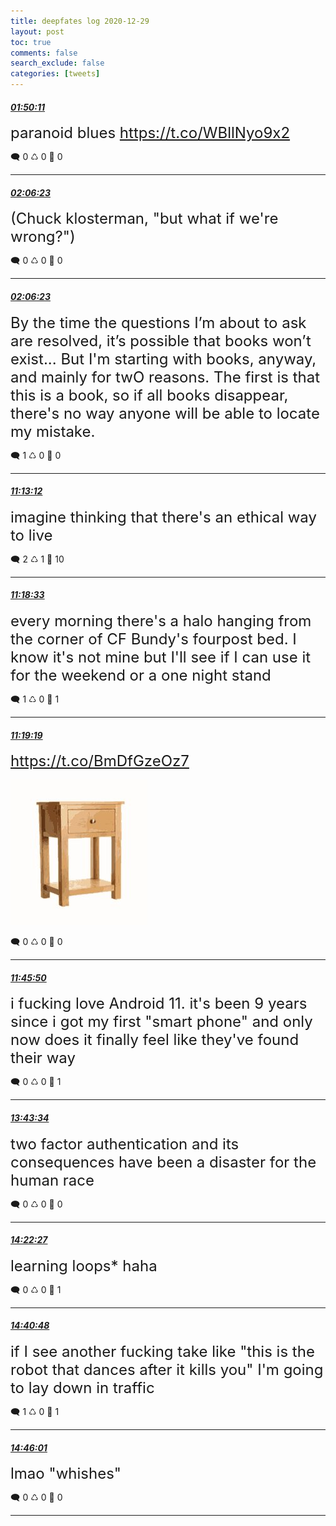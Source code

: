 ```yaml
---
title: deepfates log 2020-12-29
layout: post
toc: true
comments: false
search_exclude: false
categories: [tweets]
---
```



#### <a href = "https://twitter.com/deepfates/status/1343841733272989702">*01:50:11*</a>

<font size="5">paranoid blues  https://t.co/WBllNyo9x2</font>



🗨️ 0 ♺ 0 🤍  0   

---
    
#### <a href = "https://twitter.com/deepfates/status/1343845812351033345">*02:06:23*</a>

<font size="5">(Chuck klosterman, "but what if we're wrong?")</font>



🗨️ 0 ♺ 0 🤍  0   

---
    
#### <a href = "https://twitter.com/deepfates/status/1343845811235352577">*02:06:23*</a>

<font size="5">By the time the questions I’m about to ask are resolved, it’s possible that books won’t exist... But I'm starting with books, anyway, and mainly for twO reasons. The first is that this is a book, so if all books disappear, there's no way anyone will be able to locate my mistake.</font>



🗨️ 1 ♺ 0 🤍  0   

---
    
#### <a href = "https://twitter.com/deepfates/status/1343983423803650048">*11:13:12*</a>

<font size="5">imagine thinking that there's an ethical way to live</font>



🗨️ 2 ♺ 1 🤍  10   

---
    
#### <a href = "https://twitter.com/deepfates/status/1343984767679700993">*11:18:33*</a>

<font size="5">every morning there's a halo hanging from the corner of CF Bundy's fourpost bed. I know it's not mine but I'll see if I can use it for the weekend or a one night stand</font>



🗨️ 1 ♺ 0 🤍  1   

---
    
#### <a href = "https://twitter.com/deepfates/status/1343984961607532544">*11:19:19*</a>

<font size="5"> https://t.co/BmDfGzeOz7</font>

![image from twitter](/images/EqbLMaLUwAAyAkq.jpg)


🗨️ 0 ♺ 0 🤍  0   

---
    
#### <a href = "https://twitter.com/deepfates/status/1343991635152027654">*11:45:50*</a>

<font size="5">i fucking love Android 11. it's been 9 years since i got my first "smart phone" and only now does it finally feel like they've found their way</font>



🗨️ 0 ♺ 0 🤍  1   

---
    
#### <a href = "https://twitter.com/deepfates/status/1344021264134893568">*13:43:34*</a>

<font size="5">two factor authentication and its consequences have been a disaster for the human race</font>



🗨️ 0 ♺ 0 🤍  0   

---
    
#### <a href = "https://twitter.com/deepfates/status/1344031048267526145">*14:22:27*</a>

<font size="5">learning loops* haha</font>



🗨️ 0 ♺ 0 🤍  1   

---
    
#### <a href = "https://twitter.com/deepfates/status/1344035666192023552">*14:40:48*</a>

<font size="5">if I see another fucking take like "this is the robot that dances after it kills you" I'm going to lay down in traffic</font>



🗨️ 1 ♺ 0 🤍  1   

---
    
#### <a href = "https://twitter.com/deepfates/status/1344036978874961920">*14:46:01*</a>

<font size="5">lmao "whishes"</font>



🗨️ 0 ♺ 0 🤍  0   

---
    
            

